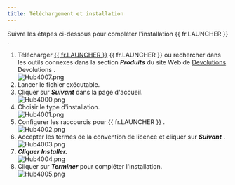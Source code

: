 ```yaml
---
title: Téléchargement et installation
---
```

Suivre les étapes ci-dessous pour compléter l&apos;installation {{ fr.LAUNCHER }} .  

1. Télécharger [{{ fr.LAUNCHER }}](https://devolutions.net/fr/launcher/download) {{ fr.LAUNCHER }} ou rechercher dans les outils connexes dans la section ***Produits*** du site Web de [Devolutions](https://devolutions.net/fr) Devolutions .  
![Hub4007.png](/img/fr/hub/Hub4007.png) 
1. Lancer le fichier exécutable. 
1. Cliquer sur ***Suivant*** dans la page d&apos;accueil.  
![Hub4000.png](/img/fr/hub/Hub4000.png) 
1. Choisir le type d&apos;installation.  
![Hub4001.png](/img/fr/hub/Hub4001.png) 
1. Configurer les raccourcis pour {{ fr.LAUNCHER }} .  
![Hub4002.png](/img/fr/hub/Hub4002.png) 
1. Accepter les termes de la convention de licence et cliquer sur ***Suivant*** .  
![Hub4003.png](/img/fr/hub/Hub4003.png) 
1. ***Cliquer*** ***Installer.***  
![Hub4004.png](/img/fr/hub/Hub4004.png)  
1. Cliquer sur ***Terminer*** pour compléter l&apos;installation.  
![Hub4005.png](/img/fr/hub/Hub4005.png) 

